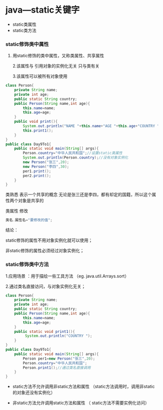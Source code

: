 # java—static关键字

- static类属性
- static类方法

### static修饰类中属性

1. 用static修饰的类中属性，又称类属性、共享属性

   2.该属性与 引用对象的实例化无关 只与类有关

   3.该属性可以被所有对象使用 

```java
class Person{
    private String name;
    private int age;
    public static String country;
    public Person(String name,int age){
        this.name=name;
        this.age=age;
    }
    public void print(){
        System.out.println("NAME "+this.name+"AGE "+this.age+"COUNTRY "+this.country);
        this.print1();
    }
}
public class Day9To1{
    public static void main(String[] args){
        Person.country="中华人民共和国";//设置static类属性
        System.out.println(Person.country);//没有对象实例化
        new Person("张三",20);
        new Person("李四",30);
        per1.print();
        per2.print();
    }
}
```



类熟悉 表示一个共享的概念 无论是张三还是李四，都有却定的国籍，所以这个属性两个对象是共享的

类属性 修改

```java
类名.属性名="要修改的值";
```



结论：

static修饰的属性不用对象实例化就可以使用；

非static修饰的属性必须经过对象实例化；





### static修饰类中方法

 1.应用场景 ：用于描绘一些工具方法  （eg.  java.util.Arrays.sort）

2.通过类名直接访问，与对象实例化无关；

```java
class Person{
    private String name;
    private int age;
    public static String country;
    public Person(String name,int age){
        this.name=name;
        this.age=age;
    }
    public static void print1(){
         System.out.println("COUNTRY ");
    }
}
public class Day9To1{
    public static void main(String[] args){
        Person per1=new Person("张三",20);
        Person.country="中华人民共和国";
        Person.print1();//通过类名直接调用
    }
}
```



- static方法不允许调用非static方法和属性       （static方法调用时，调用非static的对象还没有实例化） 

- 非static方法允许调用static方法和属性           （ static方法不需要实例化访问）